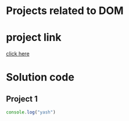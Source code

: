 # Projects related to DOM

# project link
[click here](https://stackblitz.com/edit/dom-project-chaiaurcode?file=index.html)

# Solution code

## Project 1

```Javascript
console.log("yash")
```